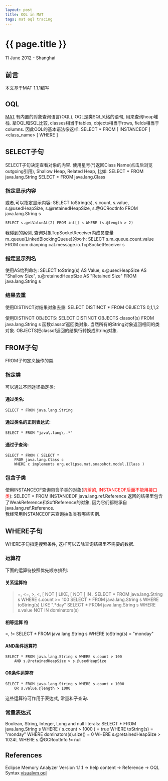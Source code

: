 ```yaml
---
layout: post
title: OQL in MAT 
tags: mat oql tracing
---
```


{{ page.title }}
================

<p class="meta">11 June 2012 - Shanghai</p>

前言
------------------------------------------------
本文基于MAT 1.1.1编写

OQL
-------------------------------------------------
[MAT](http://www.eclipse.org/mat/) 有内置的对象查询语言(OQL), OQL是类SQL风格的语句, 用来查询heap堆栈. 
拿OQL和SQL比较, classes相当于tables, objects相当于rows, fields相当于columns. 因此OQL的基本语法像这样:
	SELECT * FROM [ INSTANCEOF ] <class_name> [ WHERE <filter-expression>]

SELECT子句
----------------------------------------
SELECT子句决定查看对象的内容. 使用星号(*)返回Class Name(点击后浏览outgoing引用), Shallow Heap, Related Heap, 比如:
	SELECT * FROM java.lang.String
	SELECT * FROM java.lang.Class

### 指定显示内容
或者,可以指定显示内容:
	SELECT toString(s), s.count, s.value, s.@usedHeapSize, 
		s.@retainedHeapSize, s.@GCRootInfo 
		FROM java.lang.String s

	SELECT s.getValueAt(2) FROM int[] s WHERE (s.@length > 2)

我碰到的案例, 查询对象TcpSocketReceiver内成员变量m_queue(LinkedBlockingQueue)的大小:
	SELECT s.m_queue.count.value 
		FROM com.dianping.cat.message.io.TcpSocketReceiver s 

### 指定显示列名
使用AS给列命名:
	SELECT toString(s) AS Value,
	    s.@usedHeapSize AS "Shallow Size",
	    s.@retainedHeapSize AS "Retained Size"
		FROM java.lang.String s

### 结果去重
使用DISTINCT对结果对象去重:
	SELECT DISTINCT * 
		FROM OBJECTS 0,1,1,2

使用DISTINCT OBJECTS:
	SELECT DISTINCT OBJECTS classof(s) 
		FROM java.lang.String s
函数classof返回类对象. 当然所有的String对象返回相同的类对象. OBJECTS把classof返回的结果行转换成String对象.

FROM子句
----------------------------
FROM子句定义操作的类.

### 指定类
可以通过不同途径指定类:

#### 通过类名:
	SELECT * FROM java.lang.String

#### 通过类名的正则表达式:
	SELECT * FROM "java\.lang\..*"

#### 通过子查询:
	SELECT * FROM ( SELECT *
		FROM java.lang.Class c
		WHERE c implements org.eclipse.mat.snapshot.model.IClass )

### 包含子类
使用INSTANCEOF查询包含子类的对象(<font color="red">坑爹的, INSTANCEOF后面不能用接口类</font>):
	SELECT * FROM INSTANCEOF java.lang.ref.Reference
返回的结果里包含了WeakReference和SoftReference的对象, 因为它们都继承自java.lang.ref.Reference. 	
我经常用INSTANCEOF来查询抽象类有哪些实例.


WHERE子句
------------------------
WHERE子句指定搜索条件, 这样可以去除查询结果里不需要的数据. 

### 运算符
下面的运算符按照优先顺序排列:

#### 关系运算符
>=, <=, >, <, [ NOT ] LIKE, [ NOT ] IN .
	SELECT * FROM java.lang.String s WHERE s.count >= 100
	SELECT * FROM java.lang.String s WHERE toString(s) LIKE ".*day"
	SELECT * FROM java.lang.String s WHERE s.value NOT IN dominators(s)

#### 相等运算	符
=, != 
	SELECT * FROM java.lang.String s WHERE toString(s) = "monday"

#### AND条件运算符
	SELECT * FROM java.lang.String s WHERE s.count > 100 
		AND s.@retainedHeapSize > s.@usedHeapSize

#### OR条件运算符
	SELECT * FROM java.lang.String s WHERE s.count > 1000 
		OR s.value.@length > 1000

这些运算符可作用于表达式, 常量和子查询.

### 常量表达式
Boolean, String, Integer, Long and null literals:
	SELECT * FROM java.lang.String s
	         WHERE ( s.count > 1000 ) = true
	         WHERE toString(s) = "monday"
	         WHERE dominators(s).size() = 0
	         WHERE s.@retainedHeapSize > 1024L
	         WHERE s.@GCRootInfo != null

References
-----------------------------
Eclipse Memory Analyzer Version 1.1.1 -> help content -> Reference -> OQL Syntax
[visualvm oql](http://visualvm.java.net/oqlhelp.html)
